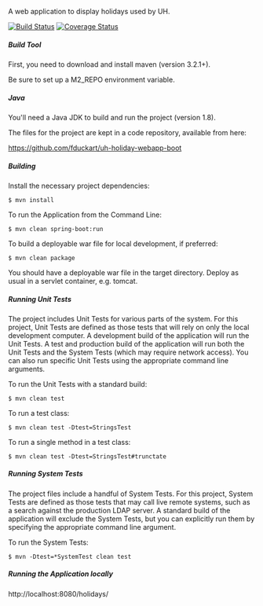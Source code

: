 A web application to display holidays used by UH.

[![Build Status](https://travis-ci.org/fduckart/uh-holiday-webapp-boot.png?branch=master)](https://travis-ci.org/fduckart/uh-holiday-webapp-boot)
[![Coverage Status](https://coveralls.io/repos/github/fduckart/uh-holiday-webapp-boot/badge.svg?branch=master)](https://coveralls.io/github/fduckart/uh-holiday-webapp-boot?branch=master)
##### Build Tool
First, you need to download and install maven (version 3.2.1+).

Be sure to set up a M2_REPO environment variable.

##### Java
You'll need a Java JDK to build and run the project (version 1.8).

The files for the project are kept in a code repository,
available from here:

https://github.com/fduckart/uh-holiday-webapp-boot

##### Building
Install the necessary project dependencies:

    $ mvn install

To run the Application from the Command Line:

    $ mvn clean spring-boot:run

To build a deployable war file for local development, if preferred:

    $ mvn clean package

You should have a deployable war file in the target directory.
Deploy as usual in a servlet container, e.g. tomcat.

##### Running Unit Tests
The project includes Unit Tests for various parts of the system.
For this project, Unit Tests are defined as those tests that will
rely on only the local development computer.
A development build of the application will run the Unit Tests.
A test and production build of the application will run both the
Unit Tests and the System Tests (which may require network access).
You can also run specific Unit Tests using the appropriate command
line arguments.

To run the Unit Tests with a standard build:

    $ mvn clean test

To run a test class:

    $ mvn clean test -Dtest=StringsTest

To run a single method in a test class:

    $ mvn clean test -Dtest=StringsTest#trunctate

##### Running System Tests
The project files include a handful of System Tests.
For this project, System Tests are defined as those tests that may
call live remote systems, such as a search against the production
LDAP server. A standard build of the application will exclude the
System Tests, but you can explicitly run them by specifying the
appropriate command line argument.

To run the System Tests:

    $ mvn -Dtest=*SystemTest clean test
    
##### Running the Application locally

http://localhost:8080/holidays/
